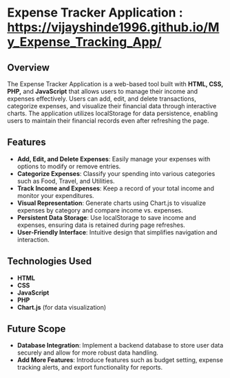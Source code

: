 # Expense Tracker Application : https://vijayshinde1996.github.io/My_Expense_Tracking_App/

## Overview

The Expense Tracker Application is a web-based tool built with **HTML, CSS, PHP,** and **JavaScript** that allows users to manage their income and expenses effectively. Users can add, edit, and delete transactions, categorize expenses, and visualize their financial data through interactive charts. The application utilizes localStorage for data persistence, enabling users to maintain their financial records even after refreshing the page.

## Features

- **Add, Edit, and Delete Expenses**: Easily manage your expenses with options to modify or remove entries.
- **Categorize Expenses**: Classify your spending into various categories such as Food, Travel, and Utilities.
- **Track Income and Expenses**: Keep a record of your total income and monitor your expenditures.
- **Visual Representation**: Generate charts using Chart.js to visualize expenses by category and compare income vs. expenses.
- **Persistent Data Storage**: Use localStorage to save income and expenses, ensuring data is retained during page refreshes.
- **User-Friendly Interface**: Intuitive design that simplifies navigation and interaction.

## Technologies Used

- **HTML**
- **CSS**
- **JavaScript**
- **PHP**
- **Chart.js** (for data visualization)

## Future Scope

- **Database Integration**: Implement a backend database to store user data securely and allow for more robust data handling.
- **Add More Features**: Introduce features such as budget setting, expense tracking alerts, and export functionality for reports.

